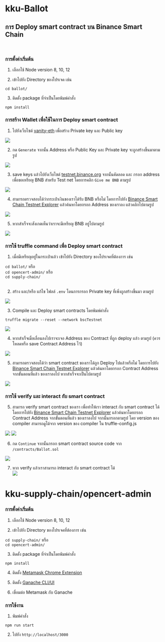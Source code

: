 # kku-Ballot

## การ Deploy smart contract บน Binance Smart Chain

<br />

### การตั้งค่าเริ่มต้น

1) เลือกใช้ Node version 8, 10, 12

2) เข้าไปยัง Directory ของโปรเจค เช่น<br />

`cd ballot/`


3) ติดตั้ง package ที่จำเป็นโดยพิมพ์คำสั่ง <br />

`npm install` <br />

### การสร้าง Wallet เพื่อใช้ในการ Deploy smart contract

1) ไปยังเว็บไซต์ 
[vanity-eth](https://vanity-eth.tk/) เพื่อสร้าง Private key และ Public key <br />

![](images/1_vanity.png)

2) กด `Generate` จากนั้น Address หรือ Public Key และ Private key จะถูกสร้างขึ้นมาตามรูป <br />

![](images/2_key.png)

3) save keys  แล้วไปยังเว็บไซต์ 
[testnet.binance.org](https://testnet.binance.org/faucet-smart) จากนั้นคัดลอด และ กรอก address เพื่อขอเหรียญ BNB สำหรับ Test net โดยการคลิก `Give me BNB` ตามรูป<br />

![](images/3_faucet.png)


4) สามารถตรวจสอบได้ว่ากระเป๋าเงินของเราได้รับ BNB หรือไม่ โดยการไปยัง 
[Binance Smart Chain Testnet Explorer](https://testnet.bscscan.com/) แล้วค้นหาโดยกรอก Address ของเราลง แล้วคลิกไปตามรูป <br />

![](images/4_testnet_wallet_address.png)

5) หากสำเร็จจะสังเกตเห็นว่าเราจะมีเหรียญ BNB อยู่ไปตามรูป <br />

![](images/5_testnet_wallet_amount.png)


### การใช้ truffle command เพื่อ Deploy smart contract

1) เมื่อมีเหรียญอยู่ในกระเป๋าแล้ว เข้าไปยัง Directory ของโปรเจคที่ต้องการ เช่น<br />

`cd ballot/` หรือ  <br />
`cd opencert-admin/` หรือ  <br />
`cd supply-chain/` <br />
<br />

2) สร้าง และ/หรือ แก้ไข ไฟลล์ `.env` โดนการกรอก Private key ที่เพิ่งถูกสร้างขึ้นมา ตามรูป<br />

![](images/6_ENV.png)

3) Compile และ Deploy smart contracts โดยพิมพ์คำสั่ง <br />

`truffle migrate --reset --network bscTestnet` <br />

![](images/7_compile.png)

4) หากสำเร็จเมื่อเลื่อนลงไปเราจะเจอ Address ของ Contract ที่ถูก deploy แล้ว ตามรูป (ควรโหลดหรือ save Contract Address ไว้)<br />

![](images/8_contract_address.png)

5) สามารถตรวจสอบได้ว่า smart contract ของเราได้ถูก Deploy ไปแล้วหรือไม่ โดยการไปยัง 
[Binance Smart Chain Testnet Explorer](https://testnet.bscscan.com/) แล้วค้นหาโดยกรอก Contract Address จากขั้นตอนที่แล้ว ของเราลงไป หากสำเร็จจะเป็นไปตามรูป <br />

![](images/9_testnet_contract_address.png)

### การใช้ verify และ interact กับ smart contract

5) สามารถ verify smart contract ของเรา เพื่อทำให้เรา interact กับ smart contract ได้ โดยการไปยัง 
[Binance Smart Chain Testnet Explorer](https://testnet.bscscan.com/verifyContract) แล้วค้นหาโดยกรอก Contract Address จากขั้นตอนที่แล้ว ของเราลงไป จากนั้นกรอกตามรูป โดย version ของ compiler สามารถดูได้จาก version ของ compiler ใน truffle-config.js<br />

![](images/10_verify.png)
![](images/11_version.png)

6) กด `Continue` จากนั้นกรอก smart contract source code จาก `/contracts/Ballot.sol`<br />

![](images/12_source.png)

7) หาก verify แล้วเราสามารถ interact กับ smart contract ได้ <br />
![](images/13_interact.png)

# kku-supply-chain/opencert-admin


### การตั้งค่าเริ่มต้น

1) เลือกใช้ Node version 8, 10, 12

2) เข้าไปยัง Directory ของโปรเจคที่ต้องการ เช่น<br />

`cd supply-chain/` หรือ <br />
`cd opencert-admin/`

3) ติดตั้ง package ที่จำเป็นโดยพิมพ์คำสั่ง <br />

`npm install` <br />

4) ติดตั้ง  [Metamask Chrome Extension](https://chrome.google.com/webstore/detail/metamask/nkbihfbeogaeaoehlefnkodbefgpgknn?hl=en) <br />


5) ติดตั้ง  [Ganache CLI/UI](https://www.trufflesuite.com/ganache) <br />


6) เขื่อมต่อ Metamask กับ Ganache



### การใช้งาน

1) พิมพ์คำสั่ง <br />

`npm run start` <br />

2) ไปยัง `http://localhost/3000` <br />
